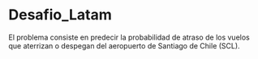 # Desafio_Latam

El problema consiste en predecir la probabilidad de atraso de los vuelos que aterrizan o despegan del aeropuerto de Santiago de
Chile (SCL).
